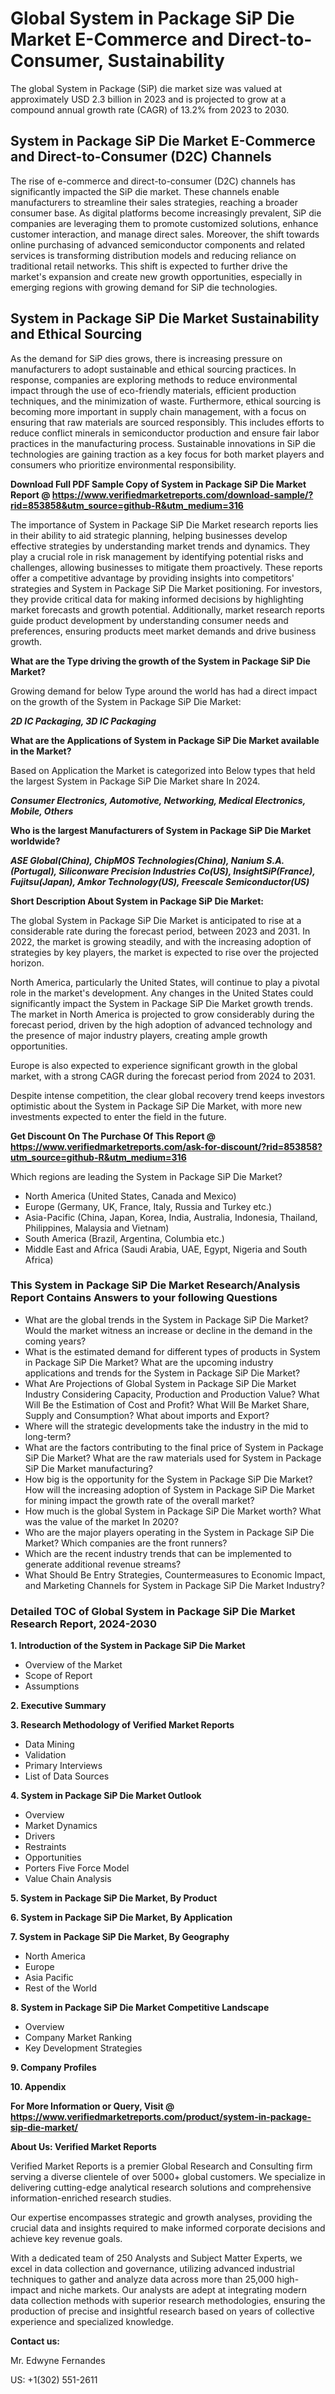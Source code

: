 <h1>Global System in Package SiP Die Market E-Commerce and Direct-to-Consumer, Sustainability</h1><p class=""><p>The global System in Package (SiP) die market size was valued at approximately USD 2.3 billion in 2023 and is projected to grow at a compound annual growth rate (CAGR) of 13.2% from 2023 to 2030.</p><h2>System in Package SiP Die Market E-Commerce and Direct-to-Consumer (D2C) Channels</h2><p>The rise of e-commerce and direct-to-consumer (D2C) channels has significantly impacted the SiP die market. These channels enable manufacturers to streamline their sales strategies, reaching a broader consumer base. As digital platforms become increasingly prevalent, SiP die companies are leveraging them to promote customized solutions, enhance customer interaction, and manage direct sales. Moreover, the shift towards online purchasing of advanced semiconductor components and related services is transforming distribution models and reducing reliance on traditional retail networks. This shift is expected to further drive the market's expansion and create new growth opportunities, especially in emerging regions with growing demand for SiP die technologies.</p><h2>System in Package SiP Die Market Sustainability and Ethical Sourcing</h2><p>As the demand for SiP dies grows, there is increasing pressure on manufacturers to adopt sustainable and ethical sourcing practices. In response, companies are exploring methods to reduce environmental impact through the use of eco-friendly materials, efficient production techniques, and the minimization of waste. Furthermore, ethical sourcing is becoming more important in supply chain management, with a focus on ensuring that raw materials are sourced responsibly. This includes efforts to reduce conflict minerals in semiconductor production and ensure fair labor practices in the manufacturing process. Sustainable innovations in SiP die technologies are gaining traction as a key focus for both market players and consumers who prioritize environmental responsibility.</p></p><p class=""><strong>Download Full PDF Sample Copy of System in Package SiP Die Market Report @ <a href="https://www.verifiedmarketreports.com/download-sample/?rid=853858&utm_source=github-R&utm_medium=316" target="_blank">https://www.verifiedmarketreports.com/download-sample/?rid=853858&utm_source=github-R&utm_medium=316</a></strong></p><p>The importance of&nbsp;System in Package SiP Die Market research reports lies in their ability to aid strategic planning, helping businesses develop effective strategies by understanding market trends and dynamics. They play a crucial role in risk management by identifying potential risks and challenges, allowing businesses to mitigate them proactively. These reports offer a competitive advantage by providing insights into competitors' strategies and System in Package SiP Die Market positioning. For investors, they provide critical data for making informed decisions by highlighting market forecasts and growth potential. Additionally, market research reports guide product development by understanding consumer needs and preferences, ensuring products meet market demands and drive business growth.</p><p><strong>What are the&nbsp;Type driving the growth of the System in Package SiP Die Market?</strong></p><p id="" class="">Growing demand for below Type around the world has had a direct impact on the growth of the System in Package SiP Die Market:</p><p class=""><em><strong>2D IC Packaging, 3D IC Packaging</strong></em></p><p class=""><strong>What are the&nbsp;Applications&nbsp;of System in Package SiP Die Market available in the Market?</strong></p><p id="" class="">Based on Application the Market is categorized into Below types that held the largest System in Package SiP Die Market share In 2024.</p><p class=""><em><strong>Consumer Electronics, Automotive, Networking, Medical Electronics, Mobile, Others</strong></em></p><p class=""><strong>Who is the largest Manufacturers of System in Package SiP Die Market worldwide?</strong></p><p><em><strong>ASE Global(China), ChipMOS Technologies(China), Nanium S.A.(Portugal), Siliconware Precision Industries Co(US), InsightSiP(France), Fujitsu(Japan), Amkor Technology(US), Freescale Semiconductor(US)</strong></em></p><p id="" class=""><strong>Short Description About System in Package SiP Die Market:</strong></p><p>The global System in Package SiP Die Market is anticipated to rise at a considerable rate during the forecast period, between 2023 and 2031. In 2022, the market is growing steadily, and with the increasing adoption of strategies by key players, the market is expected to rise over the projected horizon.</p><p>North America, particularly the United States, will continue to play a pivotal role in the market's development. Any changes in the United States could significantly impact the System in Package SiP Die Market growth trends. The market in North America is projected to grow considerably during the forecast period, driven by the high adoption of advanced technology and the presence of major industry players, creating ample growth opportunities.</p><p>Europe is also expected to experience significant growth in the global market, with a strong CAGR during the forecast period from 2024 to 2031.</p><p>Despite intense competition, the clear global recovery trend keeps investors optimistic about the System in Package SiP Die Market, with more new investments expected to enter the field in the future.</p><p id="" class=""><strong>Get Discount On The Purchase Of This Report @ <a href="https://www.verifiedmarketreports.com/ask-for-discount/?rid=853858?utm_source=github-R&utm_medium=316" target="_blank">https://www.verifiedmarketreports.com/ask-for-discount/?rid=853858?utm_source=github-R&utm_medium=316</a></strong></p><p class="">Which regions are leading the System in Package SiP Die Market?</p><ul><li>North America (United States, Canada and Mexico)</li><li>Europe (Germany, UK, France, Italy, Russia and Turkey etc.)</li><li>Asia-Pacific (China, Japan, Korea, India, Australia, Indonesia, Thailand, Philippines, Malaysia and Vietnam)</li><li>South America (Brazil, Argentina, Columbia etc.)</li><li>Middle East and Africa (Saudi Arabia, UAE, Egypt, Nigeria and South Africa)</li></ul><h3 id="" class="">This System in Package SiP Die Market Research/Analysis Report Contains Answers to your following Questions</h3><ul><li>What are the global trends in the System in Package SiP Die Market? Would the market witness an increase or decline in the demand in the coming years?</li><li>What is the estimated demand for different types of products in System in Package SiP Die Market? What are the upcoming industry applications and trends for the System in Package SiP Die Market?</li><li>What Are Projections of Global System in Package SiP Die Market Industry Considering Capacity, Production and Production Value? What Will Be the Estimation of Cost and Profit? What Will Be Market Share, Supply and Consumption? What about imports and Export?</li><li>Where will the strategic developments take the industry in the mid to long-term?</li><li>What are the factors contributing to the final price of System in Package SiP Die Market? What are the raw materials used for System in Package SiP Die Market manufacturing?</li><li>How big is the opportunity for the System in Package SiP Die Market? How will the increasing adoption of System in Package SiP Die Market for mining impact the growth rate of the overall market?</li><li>How much is the global System in Package SiP Die Market worth? What was the value of the market In 2020?</li><li>Who are the major players operating in the System in Package SiP Die Market? Which companies are the front runners?</li><li>Which are the recent industry trends that can be implemented to generate additional revenue streams?</li><li>What Should Be Entry Strategies, Countermeasures to Economic Impact, and Marketing Channels for System in Package SiP Die Market Industry?</li></ul><h3 id="" class="">Detailed TOC of Global System in Package SiP Die Market Research Report, 2024-2030</h3><p id="" class=""><strong>1. Introduction of the System in Package SiP Die Market</strong></p><ul><li>Overview of the Market</li><li>Scope of Report</li><li>Assumptions</li></ul><p id="" class=""><strong>2. Executive Summary</strong></p><p id="" class=""><strong>3. Research Methodology of Verified Market Reports</strong></p><ul><li>Data Mining</li><li>Validation</li><li>Primary Interviews</li><li>List of Data Sources</li></ul><p id="" class=""><strong>4. System in Package SiP Die Market Outlook</strong></p><ul><li>Overview</li><li>Market Dynamics</li><li>Drivers</li><li>Restraints</li><li>Opportunities</li><li>Porters Five Force Model</li><li>Value Chain Analysis</li></ul><p id="" class=""><strong>5. System in Package SiP Die Market, By Product</strong></p><p id="" class=""><strong>6. System in Package SiP Die Market, By Application</strong></p><p id="" class=""><strong>7. System in Package SiP Die Market, By Geography</strong></p><ul><li>North America</li><li>Europe</li><li>Asia Pacific</li><li>Rest of the World</li></ul><p id="" class=""><strong>8. System in Package SiP Die Market Competitive Landscape</strong></p><ul><li>Overview</li><li>Company Market Ranking</li><li>Key Development Strategies</li></ul><p id="" class=""><strong>9. Company Profiles</strong></p><p id="" class=""><strong>10. Appendix</strong></p><p id="" class=""><strong>For More Information or Query, Visit @ <a href="https://www.verifiedmarketreports.com/product/system-in-package-sip-die-market/" target="_blank">https://www.verifiedmarketreports.com/product/system-in-package-sip-die-market/</a></strong></p><p id="" class=""><strong>About Us: Verified Market Reports</strong></p><p id="" class="">Verified Market Reports is a premier Global Research and Consulting firm serving a diverse clientele of over 5000+ global customers. We specialize in delivering cutting-edge analytical research solutions and comprehensive information-enriched research studies.</p><p id="" class="">Our expertise encompasses strategic and growth analyses, providing the crucial data and insights required to make informed corporate decisions and achieve key revenue goals.</p><p id="" class="">With a dedicated team of 250 Analysts and Subject Matter Experts, we excel in data collection and governance, utilizing advanced industrial techniques to gather and analyze data across more than 25,000 high-impact and niche markets. Our analysts are adept at integrating modern data collection methods with superior research methodologies, ensuring the production of precise and insightful research based on years of collective experience and specialized knowledge.</p><p id="" class=""><strong>Contact us:</strong></p><p id="" class="">Mr. Edwyne Fernandes</p><p id="" class="">US: +1(302) 551-2611</p>